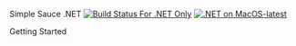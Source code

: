 Simple Sauce .NET
[![Build Status For .NET Only](https://dev.azure.com/nikolayadvolodkin/SimpleSauce/_apis/build/status/saucelabs.simple_sauce?branchName=master)](https://dev.azure.com/nikolayadvolodkin/SimpleSauce/_build/latest?definitionId=18&branchName=master)
[![.NET on MacOS-latest](https://dev.azure.com/nikolayadvolodkin/SimpleSauce/_apis/build/status/.NET%20on%20macOS-latest?branchName=master)](https://dev.azure.com/nikolayadvolodkin/SimpleSauce/_build/latest?definitionId=20&branchName=master)

Getting Started
